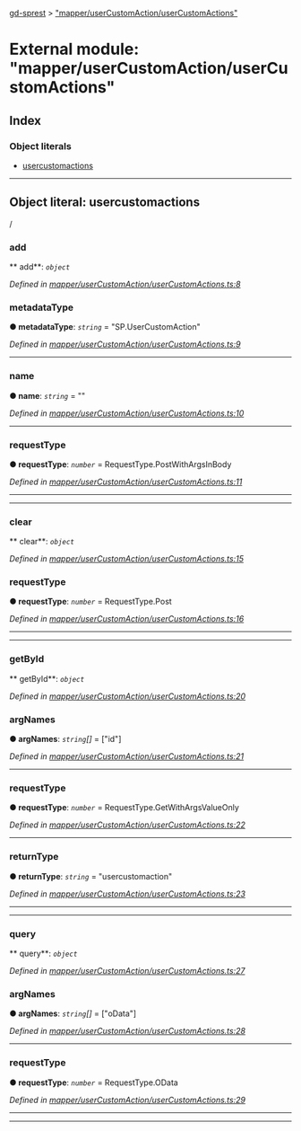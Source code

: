 [gd-sprest](../README.md) > ["mapper/userCustomAction/userCustomActions"](../modules/_mapper_usercustomaction_usercustomactions_.md)



# External module: "mapper/userCustomAction/userCustomActions"

## Index

### Object literals

* [usercustomactions](_mapper_usercustomaction_usercustomactions_.md#usercustomactions)



---
<a id="usercustomactions"></a>

## Object literal: usercustomactions


/


<a id="usercustomactions.add"></a>

###  add

** add**:  *`object`* 

*Defined in [mapper/userCustomAction/userCustomActions.ts:8](https://github.com/gunjandatta/sprest/blob/3de79f1/src/mapper/userCustomAction/userCustomActions.ts#L8)*




<a id="usercustomactions.add.metadatatype"></a>

###  metadataType

**●  metadataType**:  *`string`*  = "SP.UserCustomAction"

*Defined in [mapper/userCustomAction/userCustomActions.ts:9](https://github.com/gunjandatta/sprest/blob/3de79f1/src/mapper/userCustomAction/userCustomActions.ts#L9)*





___
<a id="usercustomactions.add.name"></a>

###  name

**●  name**:  *`string`*  = ""

*Defined in [mapper/userCustomAction/userCustomActions.ts:10](https://github.com/gunjandatta/sprest/blob/3de79f1/src/mapper/userCustomAction/userCustomActions.ts#L10)*





___
<a id="usercustomactions.add.requesttype"></a>

###  requestType

**●  requestType**:  *`number`*  =  RequestType.PostWithArgsInBody

*Defined in [mapper/userCustomAction/userCustomActions.ts:11](https://github.com/gunjandatta/sprest/blob/3de79f1/src/mapper/userCustomAction/userCustomActions.ts#L11)*





___

___
<a id="usercustomactions.clear"></a>

###  clear

** clear**:  *`object`* 

*Defined in [mapper/userCustomAction/userCustomActions.ts:15](https://github.com/gunjandatta/sprest/blob/3de79f1/src/mapper/userCustomAction/userCustomActions.ts#L15)*




<a id="usercustomactions.clear.requesttype-1"></a>

###  requestType

**●  requestType**:  *`number`*  =  RequestType.Post

*Defined in [mapper/userCustomAction/userCustomActions.ts:16](https://github.com/gunjandatta/sprest/blob/3de79f1/src/mapper/userCustomAction/userCustomActions.ts#L16)*





___

___
<a id="usercustomactions.getbyid"></a>

###  getById

** getById**:  *`object`* 

*Defined in [mapper/userCustomAction/userCustomActions.ts:20](https://github.com/gunjandatta/sprest/blob/3de79f1/src/mapper/userCustomAction/userCustomActions.ts#L20)*




<a id="usercustomactions.getbyid.argnames"></a>

###  argNames

**●  argNames**:  *`string`[]*  =  ["id"]

*Defined in [mapper/userCustomAction/userCustomActions.ts:21](https://github.com/gunjandatta/sprest/blob/3de79f1/src/mapper/userCustomAction/userCustomActions.ts#L21)*





___
<a id="usercustomactions.getbyid.requesttype-2"></a>

###  requestType

**●  requestType**:  *`number`*  =  RequestType.GetWithArgsValueOnly

*Defined in [mapper/userCustomAction/userCustomActions.ts:22](https://github.com/gunjandatta/sprest/blob/3de79f1/src/mapper/userCustomAction/userCustomActions.ts#L22)*





___
<a id="usercustomactions.getbyid.returntype"></a>

###  returnType

**●  returnType**:  *`string`*  = "usercustomaction"

*Defined in [mapper/userCustomAction/userCustomActions.ts:23](https://github.com/gunjandatta/sprest/blob/3de79f1/src/mapper/userCustomAction/userCustomActions.ts#L23)*





___

___
<a id="usercustomactions.query"></a>

###  query

** query**:  *`object`* 

*Defined in [mapper/userCustomAction/userCustomActions.ts:27](https://github.com/gunjandatta/sprest/blob/3de79f1/src/mapper/userCustomAction/userCustomActions.ts#L27)*




<a id="usercustomactions.query.argnames-1"></a>

###  argNames

**●  argNames**:  *`string`[]*  =  ["oData"]

*Defined in [mapper/userCustomAction/userCustomActions.ts:28](https://github.com/gunjandatta/sprest/blob/3de79f1/src/mapper/userCustomAction/userCustomActions.ts#L28)*





___
<a id="usercustomactions.query.requesttype-3"></a>

###  requestType

**●  requestType**:  *`number`*  =  RequestType.OData

*Defined in [mapper/userCustomAction/userCustomActions.ts:29](https://github.com/gunjandatta/sprest/blob/3de79f1/src/mapper/userCustomAction/userCustomActions.ts#L29)*





___

___


